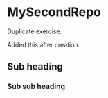 # MySecondRepo
Duplicate exercise.





Added this after creation.

## Sub heading
### Sub sub heading
